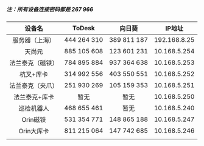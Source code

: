 



##### 注：所有设备连接密码都是 267 966

|      设备名      |   ToDesk    |   向日葵    |    IP地址    |
| :--------------: | :---------: | :---------: | :----------: |
|  服务器（上海）  | 444 264 310 | 389 811 187 | 192.168.8.25 |
|      天尚元      | 885 105 608 | 123 601 231 | 10.168.5.254 |
| 法兰泰克（磁铁） | 784 895 884 | 937 364 638 | 10.168.5.253 |
|    杭叉+库卡     | 314 992 556 | 403 550 551 | 10.168.5.252 |
| 法兰泰克（夹爪） | 251 930 269 | 105 159 353 | 10.168.5.251 |
|  法兰泰克+库卡   |    暂无     |    暂无     | 10.168.5.250 |
|    巡检机器人    | 468 655 461 |    暂无     | 10.168.5.240 |
|    Orin磁铁     | 531 354 771 | 148 865 188 | 10.168.5.247 |
|    Orin大库卡     | 811 215 064 | 147 742 685 | 10.168.5.246 |
|                  |             |             |              |

